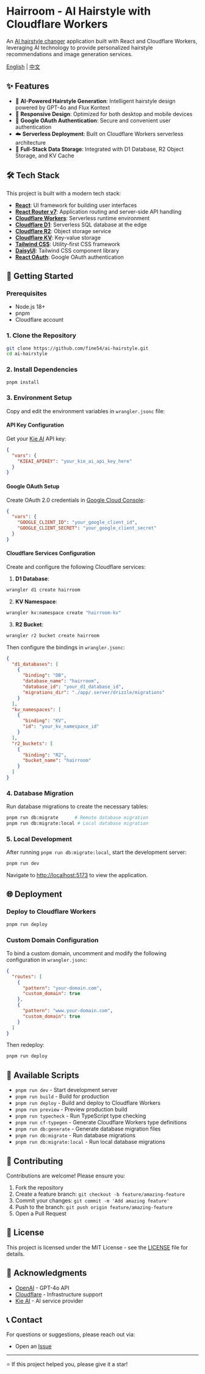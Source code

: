 # Hairroom - AI Hairstyle with Cloudflare Workers

An [AI hairstyle changer](https://hairroom.app) application built with React and Cloudflare Workers, leveraging AI technology to provide personalized hairstyle recommendations and image generation services.

[English](README.md) | [中文](README.zh-CN.md)

## ✨ Features

- 🎨 **AI-Powered Hairstyle Generation**: Intelligent hairstyle design powered by GPT-4o and Flux Kontext
- 📱 **Responsive Design**: Optimized for both desktop and mobile devices
- 🔐 **Google OAuth Authentication**: Secure and convenient user authentication
- ☁️ **Serverless Deployment**: Built on Cloudflare Workers serverless architecture
- 💾 **Full-Stack Data Storage**: Integrated with D1 Database, R2 Object Storage, and KV Cache

## 🛠 Tech Stack

This project is built with a modern tech stack:

- **[React](https://react.dev/)**: UI framework for building user interfaces
- **[React Router v7](https://reactrouter.com/)**: Application routing and server-side API handling
- **[Cloudflare Workers](https://workers.cloudflare.com/)**: Serverless runtime environment
- **[Cloudflare D1](https://developers.cloudflare.com/d1/)**: Serverless SQL database at the edge
- **[Cloudflare R2](https://developers.cloudflare.com/r2/)**: Object storage service
- **[Cloudflare KV](https://developers.cloudflare.com/kv/)**: Key-value storage
- **[Tailwind CSS](https://tailwindcss.com/)**: Utility-first CSS framework
- **[DaisyUI](https://daisyui.com/)**: Tailwind CSS component library
- **[React OAuth](https://github.com/MomenSherif/react-oauth)**: Google OAuth authentication

## 🚀 Getting Started

### Prerequisites

- Node.js 18+
- pnpm
- Cloudflare account

### 1. Clone the Repository

```bash
git clone https://github.com/fine54/ai-hairstyle.git
cd ai-hairstyle
```

### 2. Install Dependencies

```bash
pnpm install
```

### 3. Environment Setup

Copy and edit the environment variables in `wrangler.jsonc` file:

#### API Key Configuration

Get your [Kie AI](https://kie.ai) API key:

```json
{
  "vars": {
    "KIEAI_APIKEY": "your_kie_ai_api_key_here"
  }
}
```

#### Google OAuth Setup

Create OAuth 2.0 credentials in [Google Cloud Console](https://console.cloud.google.com/apis/dashboard):

```json
{
  "vars": {
    "GOOGLE_CLIENT_ID": "your_google_client_id",
    "GOOGLE_CLIENT_SECRET": "your_google_client_secret"
  }
}
```

#### Cloudflare Services Configuration

Create and configure the following Cloudflare services:

1. **D1 Database**:

```bash
wrangler d1 create hairroom
```

2. **KV Namespace**:

```bash
wrangler kv:namespace create "hairroom-kv"
```

3. **R2 Bucket**:

```bash
wrangler r2 bucket create hairroom
```

Then configure the bindings in `wrangler.jsonc`:

```json
{
  "d1_databases": [
    {
      "binding": "DB",
      "database_name": "hairroom",
      "database_id": "your_d1_database_id",
      "migrations_dir": "./app/.server/drizzle/migrations"
    }
  ],
  "kv_namespaces": [
    {
      "binding": "KV",
      "id": "your_kv_namespace_id"
    }
  ],
  "r2_buckets": [
    {
      "binding": "R2",
      "bucket_name": "hairroom"
    }
  ]
}
```

### 4. Database Migration

Run database migrations to create the necessary tables:

```bash
pnpm run db:migrate      # Remote database migration
pnpm run db:migrate:local # Local database migration
```

### 5. Local Development

After running `pnpm run db:migrate:local`, start the development server:

```bash
pnpm run dev
```

Navigate to [http://localhost:5173](http://localhost:5173) to view the application.

## 🌐 Deployment

### Deploy to Cloudflare Workers

```bash
pnpm run deploy
```

### Custom Domain Configuration

To bind a custom domain, uncomment and modify the following configuration in `wrangler.jsonc`:

```json
{
  "routes": [
    {
      "pattern": "your-domain.com",
      "custom_domain": true
    },
    {
      "pattern": "www.your-domain.com",
      "custom_domain": true
    }
  ]
}
```

Then redeploy:

```bash
pnpm run deploy
```

## 🔧 Available Scripts

- `pnpm run dev` - Start development server
- `pnpm run build` - Build for production
- `pnpm run deploy` - Build and deploy to Cloudflare Workers
- `pnpm run preview` - Preview production build
- `pnpm run typecheck` - Run TypeScript type checking
- `pnpm run cf-typegen` - Generate Cloudflare Workers type definitions
- `pnpm run db:generate` - Generate database migration files
- `pnpm run db:migrate` - Run database migrations
- `pnpm run db:migrate:local` - Run local database migrations

## 🤝 Contributing

Contributions are welcome! Please ensure you:

1. Fork the repository
2. Create a feature branch: `git checkout -b feature/amazing-feature`
3. Commit your changes: `git commit -m 'Add amazing feature'`
4. Push to the branch: `git push origin feature/amazing-feature`
5. Open a Pull Request

## 📄 License

This project is licensed under the MIT License - see the [LICENSE](LICENSE) file for details.

## 🙏 Acknowledgments

- [OpenAI](https://openai.com/) - GPT-4o API
- [Cloudflare](https://cloudflare.com/) - Infrastructure support
- [Kie AI](https://kie.ai/) - AI service provider

## 📞 Contact

For questions or suggestions, please reach out via:

- Open an [Issue](https://github.com/fine54/ai-hairstyle/issues)

---

⭐ If this project helped you, please give it a star!
